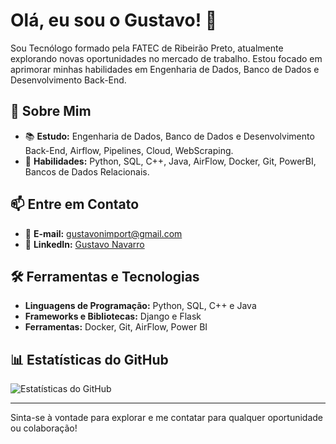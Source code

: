 # Olá, eu sou o Gustavo! 👋

Sou Tecnólogo formado pela FATEC de Ribeirão Preto, atualmente explorando novas oportunidades no mercado de trabalho. Estou focado em aprimorar minhas habilidades em Engenharia de Dados, Banco de Dados e Desenvolvimento Back-End.

## 🚀 Sobre Mim

- 📚 **Estudo:** Engenharia de Dados, Banco de Dados e Desenvolvimento Back-End, Airflow, Pipelines, Cloud, WebScraping.
- 🔧 **Habilidades:** Python, SQL, C++, Java,  AirFlow, Docker, Git, PowerBI, Bancos de Dados Relacionais.

## 📫 Entre em Contato

- 📧 **E-mail:** gustavonimport@gmail.com
- 💼 **LinkedIn:** [Gustavo Navarro]([link-para-seu-perfil-linkedin](https://www.linkedin.com/in/gustavo-navarro-felix/?trk=opento_sprofile_details))

## 🛠️ Ferramentas e Tecnologias

- **Linguagens de Programação:** Python, SQL, C++ e Java
- **Frameworks e Bibliotecas:** Django e Flask
- **Ferramentas:** Docker, Git, AirFlow, Power BI

## 📊 Estatísticas do GitHub

![Estatísticas do GitHub](https://github-readme-stats.vercel.app/api?username=gustavonimport&show_icons=true&count_private=true&hide=prs&hide_title=true)

---

Sinta-se à vontade para explorar e me contatar para qualquer oportunidade ou colaboração!

